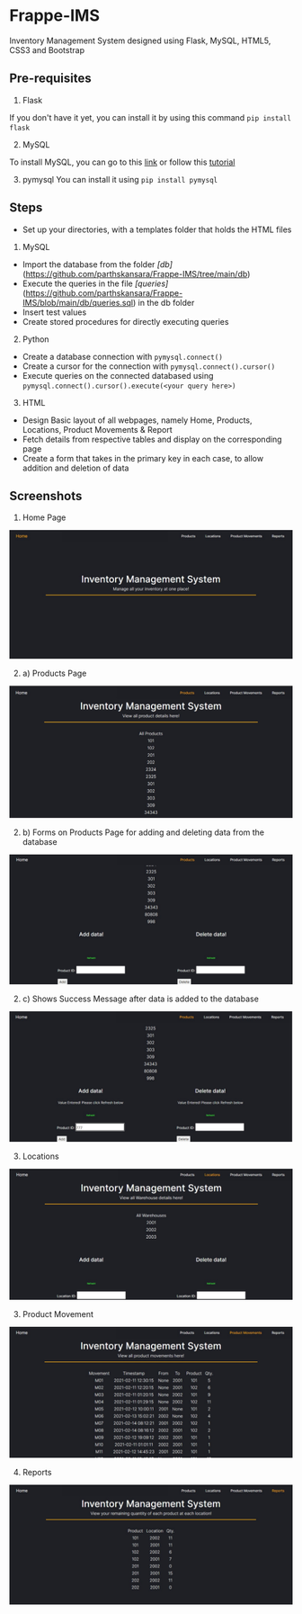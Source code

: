 # Frappe-IMS
Inventory Management System designed using Flask, MySQL, HTML5, CSS3 and Bootstrap

## Pre-requisites

1. Flask

If you don't have it yet, you can install it by using this command
`pip install flask`

2. MySQL

To install MySQL, you can go to this [link](https://cdn.mysql.com//Downloads/MySQLInstaller/mysql-installer-community-8.0.23.0.msi) or follow this [tutorial](https://phoenixnap.com/kb/install-mysql-on-windows)
    
3. pymysql
You can install it using `pip install pymysql`

## Steps

* Set up your directories, with a templates folder that holds the HTML files
1. MySQL

* Import the database from the folder *[db]*(https://github.com/parthskansara/Frappe-IMS/tree/main/db)
* Execute the queries in the file *[queries]*(https://github.com/parthskansara/Frappe-IMS/blob/main/db/queries.sql) in the db folder
* Insert test values
* Create stored procedures for directly executing queries

2. Python
* Create a database connection with `pymysql.connect()`
* Create a cursor for the connection with `pymysql.connect().cursor()`
* Execute queries on the connected databased using `pymysql.connect().cursor().execute(<your query here>)`

3. HTML
* Design Basic layout of all webpages, namely Home, Products, Locations, Product Movements & Report
* Fetch details from respective tables and display on the corresponding page
* Create a form that takes in the primary key in each case, to allow addition and deletion of data

## Screenshots

1. Home Page

![home-page](/templates/img/home.jpg)

2. a) Products Page

![product-page](/templates/img/p1.jpg)

2. b) Forms on Products Page for adding and deleting data from the database

![product-page1](/templates/img/p2.jpg)

2. c) Shows Success Message after data is added to the database

![product-page2](/templates/img/p3.jpg)

3. Locations

![location-page](/templates/img/l1.jpg)

3. Product Movement

![productmovement-page](/templates/img/pm1.jpg)

4. Reports

![reports-page](/templates/img/r1.jpg)



